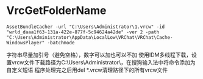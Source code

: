 # VrcGetFolderName

```batch
AssetBundleCacher -url "C:\Users\Administrator\1.vrcw" -id "wrld_daaa1f63-131a-422e-877f-5c94624a42de" -ver 2 -path "C:\Users\Administrator\AppData\LocalLow\VRChat\VRChat\Cache-WindowsPlayer" -batchmode
```

字符串尽量加引号（避免空格），数字可以加也可以不加
使用IDM多线程下载，设置vrcw文件下载路径为C:\Users\Administrator\，在搜狗输入法中将命令添加为自定义短语
程序处理完之后用del *.vrcw清理路径下的所有vrcw文件
